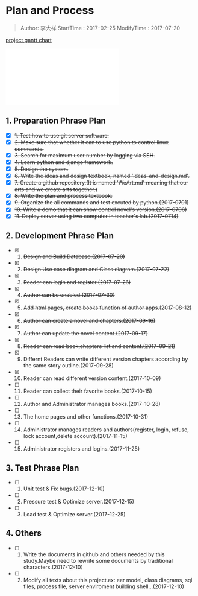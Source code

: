 # Plan and Process
> Author: 李大祥
StartTime : 2017-02-25
ModifyTime :  2017-07-20

[project gantt chart](./ganttChart.html)

![project gantt chart](./ganttChart.html)

## 1. Preparation Phrase Plan
+ [x] ~~1. Test how to use git server software.~~
+ [x] ~~2. Make sure that whether it can to use python to control linux commands.~~
+ [x] ~~3. Search for maximum user number by logging via SSH.~~
+ [x] ~~4. Learn python and django framework.~~
+ [x] ~~5. Design the system.~~
+ [x] ~~6. Write the ideas and design textbook, named 'ideas-and-design.md'.~~
+ [x] ~~7. Create a github repository.(It is named 'WeArt.md' meaning that our arts and we create arts together.)~~
+ [x] ~~8. Write the plan and process textbook.~~
+ [x] ~~9. Organize the all commands and test excuted by python.(2017-0701)~~
+ [x] ~~10. Write a demo that it can show control novel's version.(2017-0706)~~
+ [x] ~~11. Deploy server using two computer in teacher's lab.(2017-0714)~~

## 2. Development Phrase Plan
+ [x] 1. ~~Design and Build Database.(2017-07-20)~~
+ [x] 2. ~~Design Use case diagram and Class diagram.(2017-07-22)~~
+ [x] 3. ~~Reader can login and register.(2017-07-26)~~
+ [x] 4. ~~Author can be enabled.(2017-07-30)~~
+ [x] 5. ~~Add html pages, create books function of author apps.(2017-08-12)~~
+ [x] 6. ~~Author can create a novel and chapters.(2017-09-16)~~
+ [x] 7. ~~Author can update the novel content.(2017-09-17)~~
+ [x] 8. ~~Reader can read book,chapters list and content.(2017-09-21)~~
+ [x] 9. Differnt Readers can write different version chapters according by the same story outline.(2017-09-28)
+ [x] 10. Reader can read different version content.(2017-10-09)
+ [ ] 11. Reader can collect their favorite books.(2017-10-15)
+ [ ] 12. Author and Administrator manages books.(2017-10-28)
+ [ ] 13. The home pages and other functions.(2017-10-31)
+ [ ] 14. Administrator manages readers and authors(register, login, refuse, lock account,delete account).(2017-11-15)
+ [ ] 15.  Administrator registers and logins.(2017-11-25)

## 3. Test Phrase Plan
+ [ ] 1. Unit test & Fix bugs.(2017-12-10)
+ [ ] 2. Pressure test & Optimize server.(2017-12-15)
+ [ ] 3. Load test & Optimize server.(2017-12-25)

## 4. Others
+ [ ] 1. Write the documents in github and others needed by this study.Maybe need to rewrite some documents by traditional characters.(2017-12-10)
+ [ ] 2. Modify all texts about this project.ex: eer model, class diagrams, sql files, process file, server enviroment building shell...(2017-12-10)
